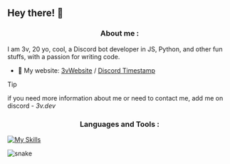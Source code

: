 
## Hey there! 👋 
 
<h3 align="center">About me :</h3>

I am 3v, 20 yo, cool, a Discord bot developer in JS, Python, and other fun stuffs, with a passion for writing code.

- 🔗 My website: [3vWebsite](https://3vfi-dev.github.io/) / [Discord Timestamp](https://r.3v.fi/discord-timestamps/) 

> [!TIP]
> if you need more information about me or need to contact me, add me on discord - *3v.dev*

<h3 align="center">Languages and Tools :</h3>

[![My Skills](https://skillicons.dev/icons?i=js,discordjs,discord,idea,nodejs,phpstorm,webstorm,py,vscode,html,css)](https://skillicons.dev)


![snake](https://github.com/user-attachments/assets/319ce804-4f57-4a93-aba2-8f92eb64e52f)


